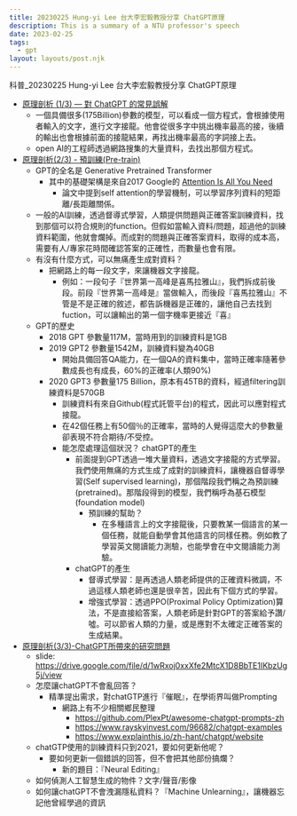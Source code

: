 ```yaml
---
title: 20230225 Hung-yi Lee 台大李宏毅教授分享 ChatGPT原理
description: This is a summary of a NTU professor's speech
date: 2023-02-25
tags:
  - gpt
layout: layouts/post.njk
---
```

科普_20230225 Hung-yi Lee 台大李宏毅教授分享 ChatGPT原理


- [原理剖析 (1/3) — 對 ChatGPT 的常見誤解](https://www.youtube.com/watch?v=yiY4nPOzJEg)
	- 一個具備很多(175Billion)參數的模型，可以看成一個方程式，會根據使用者輸入的文字，進行文字接龍。他會從很多字中挑出機率最高的接，後續的輸出也會根據前面的接龍結果，再找出機率最高的字詞接上去。
	- open AI的工程師透過網路搜集的大量資料，去找出那個方程式。
- [原理剖析(2/3) - 預訓練(Pre-train)](https://www.youtube.com/watch?v=1ah7Qsri_c8&t=15s)
	- GPT的全名是 Generative Pretrained Transformer
		- 其中的基礎架構是來自2017 Google的  [Attention Is All You Need](https://arxiv.org/pdf/1706.03762.pdf)
			- 論文中提到self attention的學習機制，可以學習序列資料的短距離/長距離關係。
	- 一般的AI訓練，透過督導式學習，人類提供問題與正確答案訓練資料，找到那個可以符合規則的function。但假如當輸入資料/問題，超過他的訓練資料範圍，他就會爛掉。而成對的問題與正確答案資料，取得的成本高，需要有人/專家花時間確認答案的正確性，而數量也會有限。
	- 有沒有什麼方式，可以無痛產生成對資料？
		- 把網路上的每一段文字，來讓機器文字接龍。
			- 例如：一段句子『世界第一高峰是喜馬拉雅山』，我們拆成前後段。前段『世界第一高峰是』當做輸入，而後段『喜馬拉雅山』不管是不是正確的敘述，都告訴機器是正確的，讓他自己去找到fuction，可以讓輸出的第一個字機率更接近『喜』
	- GPT的歷史
		- 2018 GPT 參數量117M，當時用到的訓練資料是1GB
		- 2019 GPT2 參數量1542M，訓練資料變為40GB
			- 開始具備回答QA能力，在一個QA的資料集中，當時正確率隨著參數成長也有成長，60%的正確率(人類90%)
		- 2020 GPT3 參數量175 Billion，原本有45TB的資料，經過filtering訓練資料是570GB
			- 訓練資料有來自Github(程式託管平台)的程式，因此可以應對程式接龍。
			- 在42個任務上有50個％的正確率，當時的人覺得這麼大的參數量卻表現不符合期待/不受控。
			- 能怎麼處理這個狀況？ chatGPT的產生
				- 前面提到GPT透過一堆大量資料，透過文字接龍的方式學習。我們使用無痛的方式生成了成對的訓練資料，讓機器自督導學習(Self supervised learning)，那個階段我們稱之為預訓練(pretrained)。那階段得到的模型，我們稱呼為基石模型(foundation model)
					- 預訓練的幫助？
						- 在多種語言上的文字接龍後，只要教某一個語言的某一個任務，就能自動學會其他語言的同樣任務。例如教了學習英文閱讀能力測驗，也能學會在中文閱讀能力測驗。
				- chatGPT的產生
					- 督導式學習：是再透過人類老師提供的正確資料微調，不過這樣人類老師也還是很辛苦，因此有下個方式的學習。
					- 增強式學習：透過PPO(Proximal Policy Optimization)算法，不是直接給答案，人類老師是針對GPT的答案給予讚/噓。可以節省人類的力量，或是應對不太確定正確答案的生成結果。
- [原理剖析(3/3)-ChatGPT所帶來的研究問題](https://www.youtube.com/watch?v=UsaZhQ9bY2k)
	- slide: https://drive.google.com/file/d/1wRxoj0xxXfe2MtcX1D8BbTE1IKbzUg5j/view 
	- 怎麼讓chatGPT不會亂回答？
		- 精準提出需求，對chatGTP進行『催眠』，在學術界叫做Prompting
			- 網路上有不少相關鄉民整理
				- https://github.com/PlexPt/awesome-chatgpt-prompts-zh 
				- https://www.rayskyinvest.com/96682/chatgpt-examples
				- https://www.explainthis.io/zh-hant/chatgpt/website
	- chatGTP使用的訓練資料只到2021，要如何更新他呢？
		- 要如何更新一個錯誤的回答，但不會把其他部份搞爛？
			- 新的題目：『Neural Editing』
	- 如何偵測人工智慧生成的物件？文字/聲音/影像
	- 如何讓chatGPT不會洩漏隱私資料？『Machine Unlearning』，讓機器忘記他曾經學過的資訊
  
 <!-- ## Section Header

<a href="{{ '/posts/firstpost/' | url }}">First post</a>
<a href="{{ '/posts/thirdpost/' | url }}">Third post</a>

Bring to the table win-win survival strategies to ensure proactive domination. At the end of the day, going forward, a new normal that has evolved from generation X is on the runway heading towards a streamlined cloud solution. User generated content in real-time will have multiple touchpoints for offshoring.

Capitalize on low hanging fruit to identify a ballpark value added activity to beta test. Override the digital divide with additional clickthroughs from DevOps. Nanotechnology immersion along the information highway will close the loop on focusing solely on the bottom line.

# Test SVG

![Test Share SVG](/img/share.svg)

# Test Relative Local Image

![Test Share SVG](../../img/doener.jpg) -->
